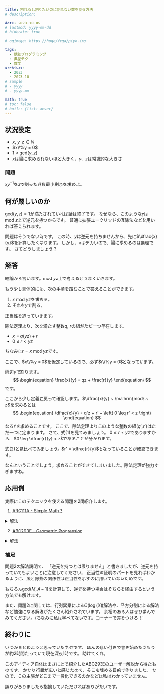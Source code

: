 ```yaml
---
title: 割れるし割りたいのに割れない数を割る方法
# description: 

date: 2023-10-05
# lastmod: yyyy-mm-dd
# hidedate: true

# ogimage: https://hoge/fuga/piyo.img

tags:
  - 競技プログラミング
  - 典型テク
  - 数学
archives:
  - 2023
  - 2023-10
# sample
# - yyyy
# - yyyy-mm

math: true
# toc: false
# build: {list: never}
---
```


## 状況設定
- $x, ~ y, ~ z \in \mathbb N$
- $x\\%y = 0$
- $1 < \mathrm{gcd}(y, z)$
- $x$は陽に求められないほど大きく、$y$、$z$は常識的な大きさ

### 問題
$xy^{-1}$を$z$で割った非負最小剰余を求めよ。

## 何が厳しいのか
$\mathrm{gcd}(y, z) = 1$が満たされていれば話は終了です。
なぜなら、このような$y$は$\mathrm{mod} ~ z$上で逆元を持つからです。
普通に拡張ユークリッドの互除法などを用いれば答えられます。

問題はそうでない時です。
この時、$y$は逆元を持ちませんから、先に$\dfrac{x}{y}$を計算したくなります。
しかし、$x$はデカいので、陽に求めるのは無理です。
さてどうしましょう？

## 解答
結論から言います。$\mathrm{mod} ~ yz$上で考えるとうまくいきます。

もう少し具体的には、次の手順を踏むことで答えることができます。
1. $x ~ \mathrm{mod} ~ yz$を求める。
2. それを$y$で割る。

正当性を追っていきます。

除法定理より、次を満たす整数$q, ~ r$の組がただ一つ存在します。
- $x = q(yz) + r$
- $0 \leq r < yz$

ちなみに$r = x ~ \mathrm{mod} ~ yz$です。

ここで、$x\\%y = 0$を仮定しているので、必ず$r\\%y = 0$となっています。

両辺$y$で割ります。
$$
\begin{equation}
\frac{x}{y} = qz + \frac{r}{y}
\end{equation}
$$
です。

ここから少し定義に戻って確認します。
$\dfrac{x}{y} ~ \mathrm{mod} ~ z$を求めるとは
$$
\begin{equation}
\dfrac{x}{y} = q'z + r' ~ \left(  0 \leq r' < z  \right)
\end{equation}
$$
なる$r'$を求めることです。
ここで、除法定理よりこのような整数の組$(q', r')$はただ一つに定まります。
さて、式(1)を見てみましょう。
$0 \leq r < yz$でありますから、$0 \leq \dfrac{r}{y} < z$であることが分かります。

式(2)と見比べてみましょう。$r' = \dfrac{r}{y}$となっていることが確認できます。

なんということでしょう。求めることができてしまいました。除法定理が強力すぎますね。

## 応用例
実際にこのテクニックを使える問題を2問紹介します。

1. [ARC111A - Simple Math 2](https://atcoder.jp/contests/arc111/tasks/arc111_a)

<details>
<summary>解法</summary>
$10^N = qM + r ~ (0 \leq r < M)$と表すと、
$\left\lfloor \dfrac{10^N}{M} \right\rfloor = \left\lfloor \dfrac{qM + r}{M} \right\rfloor = q$
であるから、解は$q\%M$です。
これをもとに変形していきます。

$$
qM = 10^N - r
$$
$$
q = \frac{10^N-r}{M}
$$

ここまで変形すると今回のテクニックに帰着します。
求めたいのは$q ~ \mathrm{mod} ~ M$ですが、$M$は$\mathrm{mod} ~ M$上で逆元を持ちません。
また、$10^N-r$も大きすぎて陽に求めるのは無理です。
そこで、$(10^N - r) ~ \mathrm{mod} ~ M^2$を計算してから最後に$M$で割ってやるとうまくいきます。

実装例(一部抜粋)
```d
void solve (long N, int M) {
    // 10^N = qM + r (0<=r<M) を得たとき、解はq%M
    // 両辺Mで剰余をとってみると、 (10^N)%M = r%M
    // 条件より、(10^N)%M = r

    // 典型テク: mod MK (Mは最後に求めたい剰余、Kは割りたいけど法と互いに素でない数) で考える。
    long ans = modPow(10, N, M^^2);
    ans -= modPow(10, N, M);
    if (ans < 0) {
        ans += M^^2;
    }

    ans /= M;
    writeln(ans);
}
```
</details>

2. [ABC293E - Geometric Progression](https://atcoder.jp/contests/abc293/tasks/abc293_e)

<details>
<summary>解法</summary>
解法がたくさんありますが、<a href="https://atcoder.jp/contests/abc293/editorial/5966">kyopro_friendsさんのユーザー解説</a>と同じ方法です。

丁寧に式変形を追っていきます。

$S(x) \coloneqq \displaystyle\sum_{i=0}^{x}A^i$と定めます。

$0 \leq N$を用いて、

$$
\begin{alignat\*}{3}
A \times S(N) &= &&A^1 + A^2 + \cdots + A^N-1 + A^N + A^{N+1} \\\\
S(N) &= A^0 + &&A^1 + A^2 + \cdots + A^N-1 + A^N \\\\
\end{alignat\*}
$$

が成立します。そこで、

$$
A \times S(N) - S(N) = A^{N+1} - A^0
$$
となります。$S(N)$でくくると、
$$
(A-1) \times S(N) = A^{N+1} - 1
$$
です。$A-1 \neq 0$ならば、両辺を割れて、
$$
S(N) = \frac{A^{N+1}-1}{A-1}
$$
を得ます。

さて、今回求める値は$S(X-1) ~ \mathrm{mod} ~ M$にほかなりません。$A-1 \neq 0$のとき、$0 \leq X-1$なので、上式を適用できます。
$$
S(X-1) = \frac{A^X-1}{A-1}
$$
ここで、$A-1$は$\mathrm{mod} ~ M$上で逆元を持つとは限りません。今回のテクを使いましょう。
つまり、$\mathrm{mod} ~ M(A-1)$で考えるとうまくいきます。

注意点として、この値は法としてはかなり大きくなる(それでも十分常識の範囲ですが)ので、
計算途中で64bit整数型を超える可能性が高いです。128bit整数や、多倍長整数を使いましょう。
多倍長整数とはいえ、そこまで桁数は大きくならないので十分高速です。
よくわからない人はpythonを使うとよいです。

また、$A-1 = 0$の時はすべての項が1になるため、簡単に計算できます。

実装例(一部抜粋)
```d
void solve (int A, long X, int M) {
    // 解は (A^x - 1) / (A - 1)

    // 場合分けが必要なケース
    if (A == 1) {
        writeln(X%M);
        return;
    }

    BigInt a = A, x = X, m = M;
    BigInt ans = std.bigint.powmod(a, x, m*(a-1)) - 1;
    if (ans < 0) ans += m*(a-1);
    ans /= A-1;
    writeln(ans);
}
```
</details>

### 補足
問題2の解法説明で、
「逆元を持つとは限りません」と書きましたが、逆元を持っていてもよいことに注意してください。
正当性の証明のパートを見ればわかるように、法と除数の関係性は正当性を示すのに用いていないためです。

もちろん$\mathrm{gcd}(M, A-1)$を計算して、逆元を持つ場合はそちらを経由するという方法でも解けます。

また、問題2に関しては、行列累乗による$O(\log(X))$解法や、平方分割による解法など勉強になる解法がたくさん紹介されています。
余裕のある人はぜひ学んでみてください。(ちなみに私は学べてないです。コーナーで差をつけろ！)

## 終わりに
いつかまとめようと思っていたネタです。
ほんの思い付きで書き始めたつもりが約2時間たっていて現在深夜1時です。
助けてくれ。

このアイディア自体はまさに上で紹介したABC293Eのユーザー解説から得たものです。
かなり行間が広いと感じたので、そこを埋める目的で作りました。
なので、この主張がどこまで一般化できるのかなどは私はわかっていません。

誤りがありましたら指摘していただければありがたいです。
